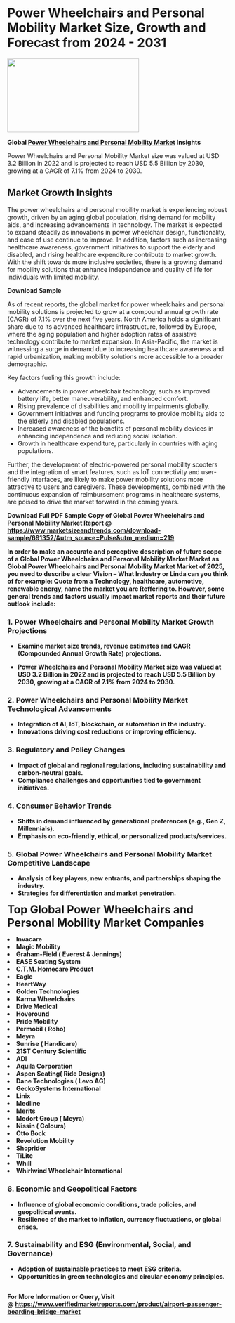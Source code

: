 <H1>Power Wheelchairs and Personal Mobility Market Size, Growth and Forecast from 2024 - 2031</H1><img class="aligncenter size-medium wp-image-584254" src="https://thirdeyenews.in/wp-content/uploads/2024/09/Global-Market-Research-300x168.jpeg" alt="" width="300" height="168" /><p><strong>Global&nbsp;<a href="https://www.marketsizeandtrends.com/download-sample/691352/&amp;utm_source=Pulse&amp;utm_medium=219">Power Wheelchairs and Personal Mobility Market</a> Insights</strong></p><p>Power Wheelchairs and Personal Mobility Market size was valued at USD 3.2 Billion in 2022 and is projected to reach USD 5.5 Billion by 2030, growing at a CAGR of 7.1% from 2024 to 2030.</p><p><h2>Market Growth Insights</h2> <p>The power wheelchairs and personal mobility market is experiencing robust growth, driven by an aging global population, rising demand for mobility aids, and increasing advancements in technology. The market is expected to expand steadily as innovations in power wheelchair design, functionality, and ease of use continue to improve. In addition, factors such as increasing healthcare awareness, government initiatives to support the elderly and disabled, and rising healthcare expenditure contribute to market growth. With the shift towards more inclusive societies, there is a growing demand for mobility solutions that enhance independence and quality of life for individuals with limited mobility.</p> <p><strong>Download Sample</strong></p> <p>As of recent reports, the global market for power wheelchairs and personal mobility solutions is projected to grow at a compound annual growth rate (CAGR) of 7.1% over the next five years. North America holds a significant share due to its advanced healthcare infrastructure, followed by Europe, where the aging population and higher adoption rates of assistive technology contribute to market expansion. In Asia-Pacific, the market is witnessing a surge in demand due to increasing healthcare awareness and rapid urbanization, making mobility solutions more accessible to a broader demographic.</p> <p>Key factors fueling this growth include: <ul> <li>Advancements in power wheelchair technology, such as improved battery life, better maneuverability, and enhanced comfort.</li> <li>Rising prevalence of disabilities and mobility impairments globally.</li> <li>Government initiatives and funding programs to provide mobility aids to the elderly and disabled populations.</li> <li>Increased awareness of the benefits of personal mobility devices in enhancing independence and reducing social isolation.</li> <li>Growth in healthcare expenditure, particularly in countries with aging populations.</li> </ul> </p> <p>Further, the development of electric-powered personal mobility scooters and the integration of smart features, such as IoT connectivity and user-friendly interfaces, are likely to make power mobility solutions more attractive to users and caregivers. These developments, combined with the continuous expansion of reimbursement programs in healthcare systems, are poised to drive the market forward in the coming years.</p> <p><strong></p><p><span class=""><strong>Download Full PDF Sample Copy of Global Power Wheelchairs and Personal Mobility Market Report</strong> @ <a href="https://www.marketsizeandtrends.com/download-sample/691352/&amp;utm_source=Pulse&amp;utm_medium=219" target="_blank">https://www.marketsizeandtrends.com/download-sample/691352/&amp;utm_source=Pulse&amp;utm_medium=219</a></span></p><p>In order to make an accurate and perceptive description of future scope of a Global&nbsp;Power Wheelchairs and Personal Mobility Market Market as Global&nbsp;Power Wheelchairs and Personal Mobility Market Market of 2025, you need to describe a clear Vision &ndash; What Industry or Linda can you think of for example: Quote from a Technology, healthcare, automotive, renewable energy, name the market you are Reffering to. However, some general trends and factors usually impact market reports and their future outlook include:</p><h3>1.&nbsp;<strong>Power Wheelchairs and Personal Mobility Market Growth Projections</strong></h3><ul><li>Examine market size trends, revenue estimates and CAGR (Compounded Annual Growth Rate) projections.</li><li><p>Power Wheelchairs and Personal Mobility Market size was valued at USD 3.2 Billion in 2022 and is projected to reach USD 5.5 Billion by 2030, growing at a CAGR of 7.1% from 2024 to 2030.</p></li></ul><h3>2.&nbsp;<strong>Power Wheelchairs and Personal Mobility Market Technological Advancements</strong></h3><ul><li>Integration of AI, IoT, blockchain, or automation in the industry.</li><li>Innovations driving cost reductions or improving efficiency.</li></ul><h3>3.&nbsp;<strong>Regulatory and Policy Changes</strong></h3><ul><li>Impact of global and regional regulations, including sustainability and carbon-neutral goals.</li><li>Compliance challenges and opportunities tied to government initiatives.</li></ul><h3>4.&nbsp;<strong>Consumer Behavior Trends</strong></h3><ul><li>Shifts in demand influenced by generational preferences (e.g., Gen Z, Millennials).</li><li>Emphasis on eco-friendly, ethical, or personalized products/services.</li></ul><h3>5.&nbsp;<strong>Global Power Wheelchairs and Personal Mobility Market Competitive Landscape</strong></h3><ul><li>Analysis of key players, new entrants, and partnerships shaping the industry.</li><li>Strategies for differentiation and market penetration.</li></ul><p data-pm-slice="1 1 []"><span style="color: inherit; font-family: inherit; font-size: 25px;">Top Global Power Wheelchairs and Personal Mobility Market Companies</span></p><div class="" data-test-id=""><p><li>Invacare</li><li> Magic Mobility</li><li> Graham-Field ( Everest & Jennings)</li><li> EASE Seating System</li><li> C.T.M. Homecare Product</li><li> Eagle</li><li> HeartWay</li><li> Golden Technologies</li><li> Karma Wheelchairs</li><li> Drive Medical</li><li> Hoveround</li><li> Pride Mobility</li><li> Permobil ( Roho)</li><li> Meyra</li><li> Sunrise ( Handicare)</li><li> 21ST Century Scientific</li><li> ADI</li><li> Aquila Corporation</li><li> Aspen Seating( Ride Designs)</li><li> Dane Technologies ( Levo AG)</li><li> GeckoSystems International</li><li> Linix</li><li> Medline</li><li> Merits</li><li> Medort Group ( Meyra)</li><li> Nissin ( Colours)</li><li> Otto Bock</li><li> Revolution Mobility</li><li> Shoprider</li><li> TiLite</li><li> Whill</li><li> Whirlwind Wheelchair International</li></p></div><h3>6.&nbsp;<strong>Economic and Geopolitical Factors</strong></h3><ul><li>Influence of global economic conditions, trade policies, and geopolitical events.</li><li>Resilience of the market to inflation, currency fluctuations, or global crises.</li></ul><h3>7.&nbsp;<strong>Sustainability and ESG (Environmental, Social, and Governance)</strong></h3><ul><li>Adoption of sustainable practices to meet ESG criteria.</li><li>Opportunities in green technologies and circular economy principles.</li></ul><h2><strong style="font-size: 14px;">For More Information or Query, Visit @&nbsp;</strong><a style="background-color: #ffffff; font-size: 14px;" href="https://www.marketsizeandtrends.com/report/power-wheelchairs-and-personal-mobility-market/" target="_blank">https://www.verifiedmarketreports.com/product/airport-passenger-boarding-bridge-market</a></h2>
